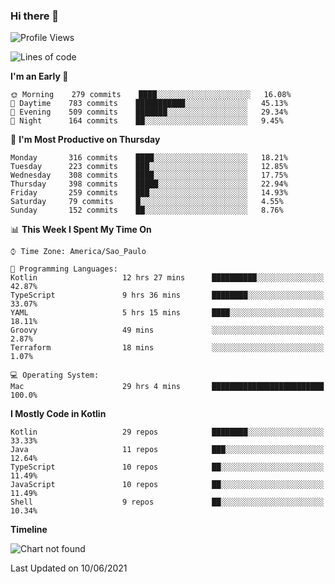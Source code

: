 ### Hi there 👋

<!--
**fernandonogueira/fernandonogueira** is a ✨ _special_ ✨ repository because its `README.md` (this file) appears on your GitHub profile.

Here are some ideas to get you started:

- 🔭 I’m currently working on ...
- 🌱 I’m currently learning ...
- 👯 I’m looking to collaborate on ...
- 🤔 I’m looking for help with ...
- 💬 Ask me about ...
- 📫 How to reach me: ...
- 😄 Pronouns: ...
- ⚡ Fun fact: ...
-->

<!--START_SECTION:waka-->
![Profile Views](http://img.shields.io/badge/Profile%20Views-35-blue)

![Lines of code](https://img.shields.io/badge/From%20Hello%20World%20I%27ve%20Written-571986%20lines%20of%20code-blue)

**I'm an Early 🐤** 

```text
🌞 Morning    279 commits    ████░░░░░░░░░░░░░░░░░░░░░   16.08% 
🌆 Daytime    783 commits    ███████████░░░░░░░░░░░░░░   45.13% 
🌃 Evening    509 commits    ███████░░░░░░░░░░░░░░░░░░   29.34% 
🌙 Night      164 commits    ██░░░░░░░░░░░░░░░░░░░░░░░   9.45%

```
📅 **I'm Most Productive on Thursday** 

```text
Monday       316 commits    ████░░░░░░░░░░░░░░░░░░░░░   18.21% 
Tuesday      223 commits    ███░░░░░░░░░░░░░░░░░░░░░░   12.85% 
Wednesday    308 commits    ████░░░░░░░░░░░░░░░░░░░░░   17.75% 
Thursday     398 commits    █████░░░░░░░░░░░░░░░░░░░░   22.94% 
Friday       259 commits    ███░░░░░░░░░░░░░░░░░░░░░░   14.93% 
Saturday     79 commits     █░░░░░░░░░░░░░░░░░░░░░░░░   4.55% 
Sunday       152 commits    ██░░░░░░░░░░░░░░░░░░░░░░░   8.76%

```


📊 **This Week I Spent My Time On** 

```text
⌚︎ Time Zone: America/Sao_Paulo

💬 Programming Languages: 
Kotlin                   12 hrs 27 mins      ██████████░░░░░░░░░░░░░░░   42.87% 
TypeScript               9 hrs 36 mins       ████████░░░░░░░░░░░░░░░░░   33.07% 
YAML                     5 hrs 15 mins       ████░░░░░░░░░░░░░░░░░░░░░   18.11% 
Groovy                   49 mins             ░░░░░░░░░░░░░░░░░░░░░░░░░   2.87% 
Terraform                18 mins             ░░░░░░░░░░░░░░░░░░░░░░░░░   1.07%

💻 Operating System: 
Mac                      29 hrs 4 mins       █████████████████████████   100.0%

```

**I Mostly Code in Kotlin** 

```text
Kotlin                   29 repos            ████████░░░░░░░░░░░░░░░░░   33.33% 
Java                     11 repos            ███░░░░░░░░░░░░░░░░░░░░░░   12.64% 
TypeScript               10 repos            ██░░░░░░░░░░░░░░░░░░░░░░░   11.49% 
JavaScript               10 repos            ██░░░░░░░░░░░░░░░░░░░░░░░   11.49% 
Shell                    9 repos             ██░░░░░░░░░░░░░░░░░░░░░░░   10.34%

```


**Timeline**

![Chart not found](https://raw.githubusercontent.com/fernandonogueira/fernandonogueira/master/charts/bar_graph.png) 


 Last Updated on 10/06/2021
<!--END_SECTION:waka-->

